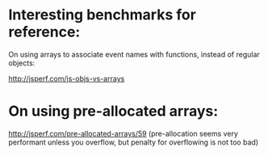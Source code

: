 # Interesting benchmarks for reference:

On using arrays to associate event names with functions, instead of regular objects:

http://jsperf.com/js-objs-vs-arrays

# On using pre-allocated arrays:

http://jsperf.com/pre-allocated-arrays/59 (pre-allocation seems very performant unless you overflow, but penalty for overflowing is not too bad)
